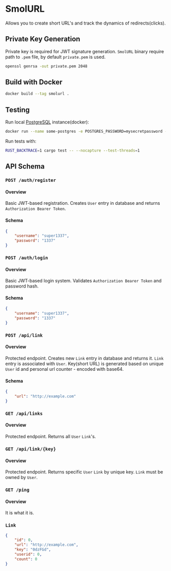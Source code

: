 # SmolURL
Allows you to create short URL's and track the dynamics of redirects(clicks).

## Private Key Generation
Private key is required for JWT signature generation. `SmolURL` binary require path to `.pem` file, by default `private.pem` is used.
```sh
openssl genrsa -out private.pem 2048
```

## Build with Docker
```sh
docker build --tag smolurl .
```

## Testing
Run local [PostgreSQL](https://hub.docker.com/_/postgres) instance(docker):
```sh
docker run --name some-postgres -e POSTGRES_PASSWORD=mysecretpassword -d postgres
```

Run tests with:
```sh
RUST_BACKTRACE=1 cargo test -- --nocapture --test-threads=1
```

## API Schema
### `POST /auth/register`
#### Overview
Basic JWT-based registration. Creates `User` entry in database and returns `Authorization Bearer Token`.
#### Schema
```json
{
    "username": "super1337",
    "password": "1337"
}
```

### `POST /auth/login`
#### Overview
Basic JWT-based login system. Validates `Authorization Bearer Token` and password hash.
#### Schema
```json
{
    "username": "super1337",
    "password": "1337"
}
```

### `POST /api/link`
#### Overview
Protected endpoint. Creates new `Link` entry in database and returns it. `Link` entry is associated with `User`. Key(short URL) is generated based on unique `User` id and personal url counter - encoded with base64.
#### Schema
```json
{
    "url": "http://example.com"
}
```

### `GET /api/links`
#### Overview
Protected endpoint. Returns all `User` `Link`'s.

### `GET /api/link/{key}`
#### Overview
Protected endpoint. Returns specific `User` `Link` by unique key. `Link` must be owned by `User`.

### `GET /ping`
#### Overview
It is what it is.

### `Link`
```json
{
    "id": 0,
    "url": "http://example.com",
    "key": "0dzFGd",
    "userid": 0,
    "count": 0
}
```
